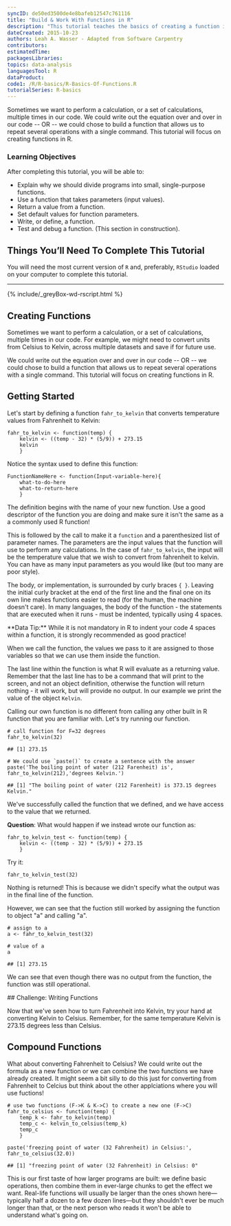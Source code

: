 ```yaml
---
syncID: de50ed3500de4e8bafeb12547c761116
title: "Build & Work With Functions in R"
description: "This tutorial teaches the basics of creating a function in R."
dateCreated: 2015-10-23
authors: Leah A. Wasser - Adapted from Software Carpentry
contributors:
estimatedTime:
packagesLibraries:
topics: data-analysis
languagesTool: R
dataProduct:
code1: /R/R-basics/R-Basics-Of-Functions.R
tutorialSeries: R-basics
---
```


Sometimes we want to perform a calculation, or a set of calculations, multiple 
times in our code.  We could write out the equation over and over in our code -- 
OR -- we could chose to build a function that allows us to repeat several 
operations with a single command. This tutorial will focus on creating functions 
in R.

<div id="ds-objectives" markdown="1">

### Learning Objectives
After completing this tutorial, you will be able to: 

* Explain why we should divide programs into small, single-purpose functions.
* Use a function that takes parameters (input values).
* Return a value from a function.
* Set default values for function parameters.
* Write, or define, a function.
* Test and debug a function. (This section in construction).

## Things You’ll Need To Complete This Tutorial
You will need the most current version of `R` and, preferably, `RStudio` loaded
on your computer to complete this tutorial.

****

{% include/_greyBox-wd-rscript.html %}

</div>

## Creating Functions

Sometimes we want to perform a calculation, or a set of calculations, multiple 
times in our code. For example, we might need to convert units from Celsius to 
Kelvin, across multiple datasets and save if for future use. 
 
We could write out the equation over and over in our code -- OR -- we could chose to 
build a function that allows us to repeat several operations with a single 
command. This tutorial will focus on creating functions in R.

## Getting Started
Let's start by defining a function `fahr_to_kelvin` that converts temperature 
values from Fahrenheit to Kelvin:


    fahr_to_kelvin <- function(temp) {
    	kelvin <- ((temp - 32) * (5/9)) + 273.15
    	kelvin
    	}

Notice the syntax used to define this function:


    FunctionNameHere <- function(Input-variable-here){
    	what-to-do-here
    	what-to-return-here
    	}

The definition begins with the name of your new function. Use a good descriptor 
of the function you are doing and make sure it isn't the same as a
a commonly used R function!

This is followed by the call to make it a `function` and a parenthesized list of parameter names. 
The parameters are the input values that the function will use to perform any 
calculations. In the case of `fahr_to_kelvin`, the input will be the temperature value that we 
wish to convert from fahrenheit to kelvin. You can have as many input parameters 
as you would like (but too many are poor style). 

The body, or implementation, is surrounded by curly braces `{ }`. Leaving the 
initial curly bracket at the end of the first line and the final one on its own 
line makes functions easier to read (for the human, the machine doesn't care). 
In many languages, the body of the function - the statements that are executed 
when it runs - must be indented, typically using 4 spaces. 

<div id="ds-dataTip">
<i class="fa fa-star"></i>**Data Tip:** While it is not mandatory in R to indent 
your code 4 spaces within a function, it is  strongly recommended as good 
practice!
</div>

When we call the function, the values we pass to it are assigned to those 
variables so that we can use them inside the function. 

The last line within the function is what R will evaluate as a returning value. 
Remember that the last line has to be a command that will print to the screen, 
and not an object definition, otherwise the function will return nothing - it 
will work, but will provide no output. In our example we print the value of 
the object `Kelvin`. 

Calling our own function is no different from calling any other built in R 
function that you are familiar with.  Let's try running our function.   


    # call function for F=32 degrees
    fahr_to_kelvin(32)

    ## [1] 273.15

    # We could use `paste()` to create a sentence with the answer
    paste('The boiling point of water (212 Farenheit) is', fahr_to_kelvin(212),'degrees Kelvin.')

    ## [1] "The boiling point of water (212 Farenheit) is 373.15 degrees Kelvin."

We've successfully called the function that we defined, and we have access to 
the value that we returned. 

**Question**: What would happen if we instead wrote our function as:


    fahr_to_kelvin_test <- function(temp) {
    	kelvin <- ((temp - 32) * (5/9)) + 273.15
    	}

Try it: 


    fahr_to_kelvin_test(32)

Nothing is returned!  This is because we didn't specify what the output was in 
the final line of the function.  

However, we can see that the fuction still worked by assigning the function to 
object "a" and calling "a".


    # assign to a
    a <- fahr_to_kelvin_test(32)
    
    # value of a
    a

    ## [1] 273.15

We can see that even though there was no output from the function, the function 
was still operational. 

<div id="ds-challenge" markdown="1">
## Challenge: Writing Functions

Now that we've seen how to turn Fahrenheit into Kelvin, try your hand at converting
Kelvin to Celsius. Remember, for the same temperature Kelvin is 273.15 degrees 
less than Celsius. 
</div>



## Compound Functions

What about converting Fahrenheit to Celsius? We could write out the formula as a
new function or we can combine the two functions we have already created. It might
seem a bit silly to do this just for converting from Fahrenheit to Celcius but 
think about the other applciations where you will use fuctions! 


    # use two functions (F->K & K->C) to create a new one (F->C)
    fahr_to_celsius <- function(temp) {
    	temp_k <- fahr_to_kelvin(temp)
    	temp_c <- kelvin_to_celsius(temp_k)
    	temp_c
    	}
    	
    paste('freezing point of water (32 Fahrenheit) in Celsius:', fahr_to_celsius(32.0))

    ## [1] "freezing point of water (32 Fahrenheit) in Celsius: 0"

This is our first taste of how larger programs are built: we define basic 
operations, then combine them in ever-large chunks to get the effect we want. 
Real-life functions will usually be larger than the ones shown here—typically 
half a dozen to a few dozen lines—but they shouldn't ever be much longer than 
that, or the next person who reads it won't be able to understand what's going 
on. 
